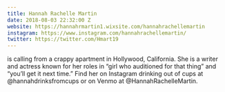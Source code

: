 ```yaml
---
title: Hannah Rachelle Martin
date: 2018-08-03 22:32:00 Z
website: https://hannahrmartin1.wixsite.com/hannahrachellemartin
instagram: https://www.instagram.com/hannahrachellemartin/
twitter: https://twitter.com/Hmart19
---
```


is calling from a crappy apartment in Hollywood, California.  She is a writer and actress known for her roles in “girl who auditioned for that thing” and “you’ll get it next time.” Find her on Instagram drinking out of cups at @hannahdrinksfromcups or on Venmo at @HannahRachelleMartin. 